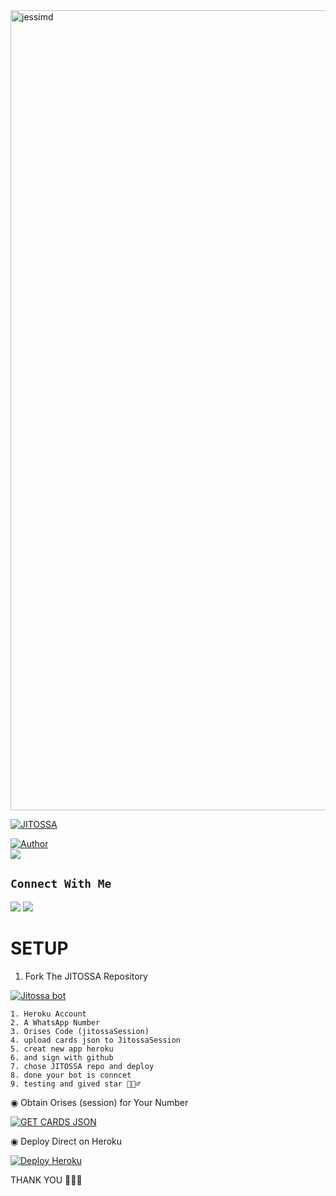 <img src="https://telegra.ph/file/74d3805aadcd4abcb1c8b.jpg" alt="jessimd" width="1280"/>
</p>



<p align="center">

 <a href="#"><img title="JITOSSA" src="https://img.shields.io/badge/Whatshapp BOT-green?colorA=%23ff0000&colorB=%23017e40&style=for-the-badge"></a>

</p>

<p align="center">

<a href="https://github.com/OVMAR-DEV"><img title="Author" src="https://img.shields.io/badge/AUTHOR-AOMARDEV-green.svg?style=for-the-badge&logo=github"></a>
<br>
<img src="https://komarev.com/ghpvc/?username=AOMAR-DEV&color=brightgreen" />

</p>



## ```Connect With Me```

<a href="https://api.whatsapp.com/send?phone=212670941551&text=hello+Omar"><img src="https://img.shields.io/badge/Connect on WhatsApp-25D366?style=for-the-badge&logo=whatsapp&logoColor=white"></a>
<a href="https://instagram.com/ovmar_1"><img src="https://img.shields.io/badge/Connect on instagram-E4405F?style=for-the-badge&logo=instagram&logoColor=white"></a>



# SETUP 

1. Fork The JITOSSA Repository 
<a href="https://github.com/OVMAR-DEV/JITOSSA/fork">
<img title="Jitossa bot"  src="https://img.shields.io/badge/FORK JITOSSA-h?color=orange&style=for-the-badge&logo=stackshare"></a>




``` 
1. Heroku Account
2. A WhatsApp Number
3. Orises Code (jitossaSession)
4. upload cards json to JitossaSession
5. creat new app heroku
6. and sign with github
7. chose JITOSSA repo and deploy
8. done your bot is conncet
9. testing and gived star 🙋🏻‍♂️
```

◉ Obtain Orises (session) for Your Number

   <a href="https://jitossa1.onrender.com"><img title="GET CARDS JSON" src="https://img.shields.io/badge/GET ORISES-h?color=blue&style=for-the-badge&logo=stackshare"></a><br>
 

◉ Deploy Direct on Heroku

 <a href='https://dashboard.heroku.com/new-app' target="_blank">
<img alt='Deploy Heroku' src='https://img.shields.io/badge/deploy heroku-000?style=for-the-badge&logo=heroku&logoColor=white'/></a>

THANK YOU 🧚🏼‍♀️
